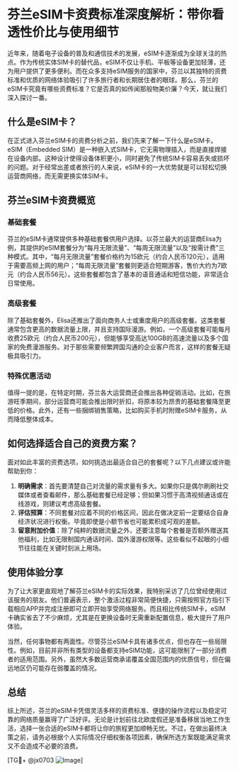 # 芬兰eSIM卡资费标准深度解析：带你看透性价比与使用细节

近年来，随着电子设备的普及和通信技术的发展，eSIM卡逐渐成为全球关注的热点。作为传统实体SIM卡的替代品，eSIM不仅让手机、平板等设备更加轻薄，还为用户提供了更多便利。而在众多支持eSIM服务的国家中，芬兰以其独特的资费标准和优质的网络体验吸引了许多旅行者和长期居住者的眼球。那么，芬兰的eSIM卡究竟有哪些资费标准？它是否真的如传闻那般物美价廉？今天，就让我们深入探讨一番。

## 什么是eSIM卡？

在正式进入芬兰eSIM卡的资费分析之前，我们先来了解一下什么是eSIM卡。eSIM（Embedded SIM）是一种嵌入式SIM卡，它无需物理插入，而是直接焊接在设备内部。这种设计使得设备体积更小，同时避免了传统SIM卡容易丢失或损坏的问题。对于经常出差或者旅行的人来说，eSIM卡的一大优势就是可以轻松切换运营商网络，而无需更换实体SIM卡。

## 芬兰eSIM卡资费概览

### 基础套餐
芬兰的eSIM卡通常提供多种基础套餐供用户选择。以芬兰最大的运营商Elisa为例，其提供的eSIM套餐分为“每月无限流量”、“每周无限流量”以及“按需计费”三种模式。其中，“每月无限流量”套餐价格约为15欧元（约合人民币120元），适用于需要高频上网的用户；“每周无限流量”套餐则更适合短期游客，售价大约为7欧元（约合人民币56元）。这些套餐都包含了基本的语音通话和短信功能，非常适合日常使用。

### 高级套餐
除了基础套餐外，Elisa还推出了面向商务人士或重度用户的高级套餐。这类套餐通常包含更高的数据流量上限，并且支持国际漫游。例如，一个高级套餐可能每月收费25欧元（约合人民币200元），但能够享受高达100GB的高速流量以及多个国家的免费漫游服务。对于那些需要频繁跨国沟通的企业客户而言，这样的套餐无疑极具吸引力。

### 特殊优惠活动
值得一提的是，在特定时期，芬兰各大运营商还会推出各种促销活动。比如，在旅游旺季期间，部分运营商可能会推出限时折扣，将原本较为昂贵的基础套餐降至更低的价格。此外，还有一些捆绑销售策略，比如购买手机时附赠eSIM卡服务，从而降低整体成本。

## 如何选择适合自己的资费方案？

面对如此丰富的资费选项，如何挑选出最适合自己的套餐呢？以下几点建议或许能帮助到你：

1. **明确需求**：首先要清楚自己对流量的需求量有多大。如果你只是偶尔刷刷社交媒体或者查看邮件，那么基础套餐已经足够；但如果习惯于高清视频通话或在线游戏，则建议考虑高级套餐。
2. **评估预算**：不同套餐对应着不同的价格区间，因此在做决定前一定要结合自身经济状况进行权衡。毕竟即使是小额节省也可能累积成可观的差额。
3. **留意附加价值**：除了纯粹的数据流量之外，还要注意每个套餐是否额外赠送其他福利，比如无限制国内通话时间、国外漫游权限等。这些看似不起眼的小细节往往能在关键时刻派上用场。

## 使用体验分享

为了让大家更直观地了解芬兰eSIM卡的实际效果，我特别采访了几位曾经使用过该服务的朋友。他们普遍表示，整个激活过程非常简便快捷，只需按照官方指引下载相应APP并完成注册即可立即开始享受网络服务。而且相比传统SIM卡，eSIM卡确实省去了不少麻烦，尤其是在更换设备时无需重新配置信息，极大提升了用户体验。

当然，任何事物都有两面性。尽管芬兰eSIM卡具有诸多优点，但也存在一些局限性。例如，目前并非所有类型的设备都支持eSIM功能，这可能限制了一部分消费者的适用范围。另外，虽然大多数运营商承诺覆盖全国范围内的优质信号，但在偏远地区仍可能存在弱覆盖的情况。

## 总结

综上所述，芬兰的eSIM卡凭借灵活多样的资费标准、便捷的操作流程以及稳定可靠的网络质量赢得了广泛好评。无论是计划前往北欧度假还是准备移居当地工作生活，选择一张合适的eSIM卡都将让你的旅程更加顺畅无忧。不过，在做出最终决策之前，请务必根据个人实际情况仔细权衡各项因素，确保所选方案既能满足需求又不会造成不必要的浪费。

[TG💪+ @jx0703 ![Image](https://github.com/user-attachments/assets/dbca1d08-cadb-493c-b0ec-ad6f7a83f270)]